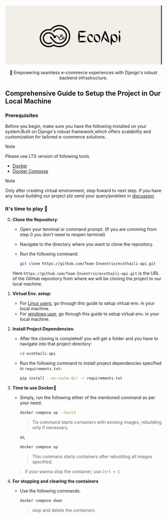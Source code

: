 <p align="center">
	<img src="./assets/ecoapi_logo.png" alt="homescreen" width="600" height="auto">
</p>

<p align="center">
🚀 Empowering seamless e-commerce experiences with Django's robust backend infrastructure.
</p>

## Comprehensive Guide to Setup the Project in Our Local Machine

### Prerequisites

Before you begin, make sure you have the following installed on your system:Built on Django's robust framework,which offers scalability and customization for tailored e-commerce solutions.

> [!NOTE]
> Please use LTS version of following tools.

- [Docker](https://docs.docker.com/engine/)
- [Docker Compose](https://docs.docker.com/compose/)

> [!NOTE]
> Only after creating virtual environment, step foward to next step. If you have any issue building our project plz send your query/problem in [discussion](https://github.com/Team-Inventrix/ecothaili-api/discussions/categories/q-a)

### It's time to play 🎲

0. **Clone the Repository**: 
   - Open your terminal or command prompt. (If you are comming from step 0 you don't need to reopen terminal)

   - Navigate to the directory where you want to clone the repository.

   - Run the following command:
     ```bash
     git clone https://github.com/Team-Inventrix/ecothaili-api.git
     ```
   Here `https://github.com/Team-Inventrix/ecothaili-api.git` is the URL of the GitHub repository from where we will be cloning the project to our local machine.

1. **Virtual Env. setup**:
    - For [Linux users](https://virtualenv.pypa.io/en/latest/user_guide.html), go through this guide to setup virtual env. in your local machine.
    - For [windows user](https://docs.python.org/3/library/venv.html), go through this guide to setup virtual env. in your local machine.

2. **Install Project Dependencies**:
   - After the cloning is completed! you will get a folder and you have to navigate into that project directory:
     ```bash
     cd ecothaili-api
     ```
   - Run the following command to install project dependencies specified in `requirements.txt`:
     ```bash
     pip install --no-cache-dir -r requirements.txt
     ```

3. **Time to use Docker🐋**
    - Simply, run the following either of the mentioned command as per your need.
        ```bash
        docker compose up --build
        ```
        > Tis command starts containers with existing images, rebuilding only if necessary.

        or,

        ```bash
        docker compose up
        ```
        > This commans starts containers after rebuilding all images specified.

   	> if your wanna stop the container, use `Ctrl + C`

4. **For stopping and clearing the containers**
   - Use the following commands.
     ```bash
     docker compose down
     ```
     > stop and delete the containers
